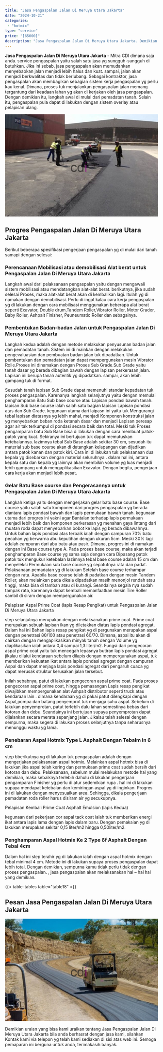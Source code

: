```yaml
---
title: "Jasa Pengaspalan Jalan Di Meruya Utara Jakarta"
date: "2024-10-21"
categories:
 - "hotmix"
type: "service"
price: "[65000]"
description: "Jasa Pengaspalan Jalan Di Meruya Utara Jakarta. Demikian uraian yang bisa kami uraikan tentang Jasa Pengaspalan Jalan Di Meruya Utara Jakarta bila anda berha..."
---
```


**Jasa Pengaspalan Jalan Di Meruya Utara Jakarta** - Mitra CDI dimana saja anda. service pengaspalan yaitu salah satu jasa yg sungguh-sungguh di butuhkan. Jika ini sebab, jasa pengaspalan akan memudahkan menyebabkan jalan menjadi lebih halus dan kuat. sampai, jalan akan menjadi berkwalitas dan tidak berlubang. Sebagai kontraktor, jasa pengaspalan akan membagikan sebagian sistem kerja pengaspalan yg perlu kau kenal. Dimana, proses tuk menjalankan pengaspalan jalan memang tergantung dari keadaan lahan yg akan di kerjakan oleh jasa pengaspalan. Dengan demikian itu, langkah awal di mulai dari pemadatan tanah. Selain itu, pengaspalan pula dapat di lakukan dengan sistem overlay atau pelapisan ulang.

![Jasa Pengaspalan Jalan Di Meruya Utara Jakarta](/images/hotmix/jasa-hotmix-aspal-15.jpg)

## Progres Pengaspalan Jalan Di Meruya Utara Jakarta

Berikut beberapa spesifikasi pengerjaan pengaspalan yg di mulai dari tanah samapi dengan selesai:

### Perencanaan Mobilisasi atau demobilisasi Alat berat untuk Pengaspalan Jalan Di Meruya Utara Jakarta

Langkah awal dari pelaksanaan pengaspalan yaitu dengan mengawali sistem mobilisasi atau mendatangkan alat-alat berat. berikutnya, jika sudah selesai Proses, maka alat-alat berat akan di kembalikan lagi. Itulah yg di namakan dengan demobilisasi. Perlu di ingat kalau cara kerja pengaspalan yg di lakukan dengan cara mobilisasi menggunakan beberapa alat berat seperti Exavator, Double drum,Tandem Roller,Vibrator Roller, Motor Grader, Baby Roller, Ashpalt Finisher, Peuneumatic Roller dan sebagainya.

### Pembentukan Badan-badan Jalan untuk Pengaspalan Jalan Di Meruya Utara Jakarta

Langkah kedua adalah dengan metode melakukan penyusunan badan jalan dan pemadatan tanah. Sistem ini di mainkan dengan melakukan pengevaluasian dan pembuatan badan jalan tuk dipadatkan. Untuk pembentukan dan pemadatan jalan dapat mempergunakan mesin Vibrator Rolle.Proses ini dinamakan dengan Proses Sub Grade.Sub Grade yaitu tanah dasar yg berada dibagian bawah dengan lapisan perkerasan jalan. Lapisan ini berupa tanah autentik yg dipadatkan. sampai, akan lebih gampang tuk di format.

Sesudah tanah lapisan Sub Grade dapat memenuhi standar kepadatan tuk proses pengaspalan. Karenanya langkah selanjutnya yaitu dengan memulai penghamparan Batu Sub base course atau Lapisan pondasi bawah tanah. lapisan Sub base course ialah salah satu bagian lapisan Lapisan pondasi atas dan Sub Grade. kegunaan utama dari laipasn ini yaitu tuk Mengurangi tebal lapisan diatasnya yg lebih mahal, menjadi Komponen konstruksi jalan yg menyebarkan beban roda ketanah dasar dan menjadi Lapisan peresap agar air tak terkumpul di pondasi secara baik dan total. Meski tuk Proses pengamparan batu Sub Base bisa di lakukan dengan cara membuat patok-patok yang kuat. Sekiranya ini bertujuan tuk dapat memutuskan ketebalannya. lazimnya tebal Sub Base adalah sekitar 30 cm, sesudah itu material sub base course akan di datangkan kelapangan dan dijadikan antara patok kanan dan patok kiri. Cara ini di lakukan tuk pelaksanaan dua kepala yg disebarkan dengan material seluruhnya . dalam hal ini, antara kepala satu dan kepala yg lainnya akan membikin volume yg luas menjadi lebih gampang untuk mengaplikasikan Exavator. Dengan begitu, pengerjaan cara kerja akan menjadi lebih pesat.

### Gelar Batu Base course dan Pengerasannya untuk Pengaspalan Jalan Di Meruya Utara Jakarta

Langkah ketiga yaitu dengan mengerjakan gelar batu base course. Base course yaitu salah satu komponen dari progres pengaspalan yg berada diantara lapis pondasi bawah dan lapis permukaan bawah tanah. kegunaan utama dari progres ini yakni agar Bantalan terhadap lapis permukaan menjadi lebih baik dan komponen perkerasan yg menahan gaya lintang dari muatan roda dapat menyebarkan bobot ke lapis yg berada dibawahnya. Untuk bahan lapis pondasi atas terbaik ialah dengan campuran 70% batu pecahan yg berwarna abu keputihan dengan ukuran 5cm. Meski 30% lagi adalah campuran dari abu batu atau pasir. Dimana, progres ini di namakan dengan ini Base course type A. Pada proses base course, maka akan terjadi penghamparan Base course yg sama saja dengan cara Dipasang patok patok tuk mengukur ketebalan lazimnya tebal base course adalah 15 cm dan menyeleksi Permukaan sub base course yg sepatutnya rata dan padat. Pelaksanaan pemadatan yg di lakukan Setelah base course terhampar dengan rata. Apabila base course telah di padatkan dengan mesin Tandem Roller, akan melainkan pada dikala dipadatkan masih menonjol rendah atau tinggi, maka bisa di tambah atau di kurangi. Seandainya segala nya sudah tampak rata, karenanya dapat kembali memanfaatkan mesin Tire Roller sambil di siram dengan mempergunakan air.

Pelapisan Aspal Prime Coat (lapis Resap Pengikat) untuk Pengaspalan Jalan Di Meruya Utara Jakarta

step selanjutnya merupakan dengan melaksanakan prime coat. Prime coat merupakan sebuah lapisan ikan yg diletakkan diatas lapis pondasi agregat. Dalam hal ini Bahan lapis resap pengikat yg di pergunakan merupakan aspal dengan penetrasi 80/100 atau penetrasi 60/70. Dimana, aspal itu akan di cairkan dengan mengaplikasikan minyak tanah dengan Volume yg diaplikasikan ialah antara 0,4 sampai 1,3 liter/m2. Fungsi dari pengecoran aspal prime coat yaitu tuk mencegah lepasnya butiran lapis pondasi agregat jikalau dilalui kendaraan sebelum dilapis dengan mempergunakan aspal, tuk memberikan kekuatan ikat antara lapis pondasi agregat dengan campuran Aspal dan dapat menjaga lapis pondasi agregat dari pengaruh cuaca yg dapat merusak struktur kerusakan jalan tersebut.

Inilah sebabnya, patut di lakukan pengecoran aspal prime coat. Pada proses pengecoran aspal prime coat, hingga pemasangan Lapis resap pengikat diwajibkan mempergunakan alat Ashpalt distributor seperti truck atau kendaraan lain . dimana kendaraan yg di pakai patut dilengkapi dengan Aspal,pompa dan batang penyemprot tuk menjaga suhu aspal. Sebelum di lakukan penyemprotan, patut terlebih dulu lahan semestinya bebas dari kotoran dan debu. Seandainya ini bertujuan supaya penyemprotan dapat dijalankan secara merata sepanjang jalan. Jikalau telah selesai dengan sempurna, maka segera di lakukan proses selanjutnya tanpa seharusnya menunggu waktu yg lama.

### Penebaran Aspal Hotmix Type L Asphalt Dengan Tebalm in 6 cm

step bberikutnya yg di lakukan tuk pengaspalan adalah dengan mengerjakan pelaksanaan aspal hotmix. Melainkan aspal hotmix bisa di lakukan jika aspal telah kering dan permukaan prime coat sudah bersih dari kotoran dan debu. Pelaksanaan, sebelum mulai melakukan metode hal yang demikian, maka sebaiknya terlebih dahulu di lakukan pengerjaan pengamparan Finisher yg perlu di atur sedemikian rupa . hal ini di lakukan supaya mendapat ketebalan dan kemiringan aspal yg di inginkan. Progres ini di lakukan dengan menyesuaikan area. Sehingga, dikala pengerjaan pemadatan roda roller harus disiram air yg secukupnya.

Pelapisan Kembali Prime Coat Asphalt Emulsion (lapis Kedua)

kegunaan dari pekerjaan cor aspal tack coat ialah tuk memberikan energi ikat antara lapis lama dengan lapis dalam baru. Dengan pemakaian yg di lakukan merupakan sekitar 0,15 liter/m2 hingga 0,50liter/m2.

### Penghamparan Aspal Hotmix Ke 2 Type 6f Asphalt Dengan Tebal 4cm

Dalam hal ini step terahir yg di lakukan ialah dengan aspal hotmix dengan tebal minimal 4 cm. Metode ini di lakukan supaya proses pengaspalan dapat lebih total. Dengan demikian, sempurna kamu tidak perlu tidak dengan proses pengaspalan. , jasa pengaspalan akan melaksanakan hal – hal hal yang demikian.

{{< table-tables table="table18" >}}

## Pesan Jasa Pengaspalan Jalan Di Meruya Utara Jakarta

![Jasa Pengaspalan Jalan Di Meruya Utara Jakarta](/images/hotmix/jasa-hotmix-aspal-06.jpg)

Demikian uraian yang bisa kami uraikan tentang Jasa Pengaspalan Jalan Di Meruya Utara Jakarta bila anda berhasrat dengan jasa kami, silahkan Kontak kami via telepon yg telah kami sediakan di sisi atas web ini. Semoga pemaparan ini berguna untuk anda, terimakasih banyak.
